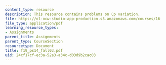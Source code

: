 ```yaml
---
content_type: resource
description: This resource contains problems on Cp variation.
file: https://ol-ocw-studio-app-production.s3.amazonaws.com/courses/16-01-unified-engineering-i-ii-iii-iv-fall-2005-spring-2006/24cf17cfec3a52a3a34cd03d9b2cac03_f19_ps14_fall03.pdf
file_type: application/pdf
learning_resource_types:
- Assignments
parent_title: Assignments
parent_type: CourseSection
resourcetype: Document
title: f19_ps14_fall03.pdf
uid: 24cf17cf-ec3a-52a3-a34c-d03d9b2cac03
---
```

